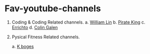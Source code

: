 # Fav-youtube-channels

1. Coding & Coding Related channels.
	a. [William Lin](https://www.youtube.com/channel/UCKuDLsO0Wwef53qdHPjbU2Q)
	b. [Pirate King](https://www.youtube.com/channel/UCjHNoM9djdk-_xkAUOEowZA)
	c. [Errichto](https://www.youtube.com/c/Errichto)
	d. [Colin Galen](https://www.youtube.com/c/ColinGalen)

2. Pysical Fitness Related channels.
	
	a. [K boges](https://www.youtube.com/user/Kbogea)




